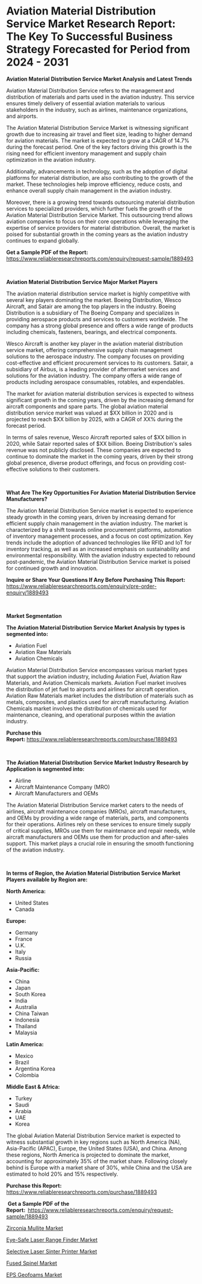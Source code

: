 <p><h1>Aviation Material Distribution Service Market Research Report: The Key To Successful Business Strategy Forecasted for Period from 2024 - 2031</h1></p><p><strong>Aviation Material Distribution Service Market Analysis and Latest Trends</strong></p>
<p><p>Aviation Material Distribution Service refers to the management and distribution of materials and parts used in the aviation industry. This service ensures timely delivery of essential aviation materials to various stakeholders in the industry, such as airlines, maintenance organizations, and airports.</p><p>The Aviation Material Distribution Service Market is witnessing significant growth due to increasing air travel and fleet size, leading to higher demand for aviation materials. The market is expected to grow at a CAGR of 14.7% during the forecast period. One of the key factors driving this growth is the rising need for efficient inventory management and supply chain optimization in the aviation industry.</p><p>Additionally, advancements in technology, such as the adoption of digital platforms for material distribution, are also contributing to the growth of the market. These technologies help improve efficiency, reduce costs, and enhance overall supply chain management in the aviation industry.</p><p>Moreover, there is a growing trend towards outsourcing material distribution services to specialized providers, which further fuels the growth of the Aviation Material Distribution Service Market. This outsourcing trend allows aviation companies to focus on their core operations while leveraging the expertise of service providers for material distribution. Overall, the market is poised for substantial growth in the coming years as the aviation industry continues to expand globally.</p></p>
<p><strong>Get a Sample PDF of the Report:&nbsp;</strong> <a href="https://www.reliableresearchreports.com/enquiry/request-sample/1889493">https://www.reliableresearchreports.com/enquiry/request-sample/1889493</a></p>
<p>&nbsp;</p>
<p><strong>Aviation Material Distribution Service Major Market Players</strong></p>
<p><p>The aviation material distribution service market is highly competitive with several key players dominating the market. Boeing Distribution, Wesco Aircraft, and Satair are among the top players in the industry. Boeing Distribution is a subsidiary of The Boeing Company and specializes in providing aerospace products and services to customers worldwide. The company has a strong global presence and offers a wide range of products including chemicals, fasteners, bearings, and electrical components.</p><p>Wesco Aircraft is another key player in the aviation material distribution service market, offering comprehensive supply chain management solutions to the aerospace industry. The company focuses on providing cost-effective and efficient procurement services to its customers. Satair, a subsidiary of Airbus, is a leading provider of aftermarket services and solutions for the aviation industry. The company offers a wide range of products including aerospace consumables, rotables, and expendables.</p><p>The market for aviation material distribution services is expected to witness significant growth in the coming years, driven by the increasing demand for aircraft components and spare parts. The global aviation material distribution service market was valued at $XX billion in 2020 and is projected to reach $XX billion by 2025, with a CAGR of XX% during the forecast period.</p><p>In terms of sales revenue, Wesco Aircraft reported sales of $XX billion in 2020, while Satair reported sales of $XX billion. Boeing Distribution's sales revenue was not publicly disclosed. These companies are expected to continue to dominate the market in the coming years, driven by their strong global presence, diverse product offerings, and focus on providing cost-effective solutions to their customers.</p></p>
<p>&nbsp;</p>
<p><strong>What Are The Key Opportunities For Aviation Material Distribution Service Manufacturers?</strong></p>
<p><p>The Aviation Material Distribution Service market is expected to experience steady growth in the coming years, driven by increasing demand for efficient supply chain management in the aviation industry. The market is characterized by a shift towards online procurement platforms, automation of inventory management processes, and a focus on cost optimization. Key trends include the adoption of advanced technologies like RFID and IoT for inventory tracking, as well as an increased emphasis on sustainability and environmental responsibility. With the aviation industry expected to rebound post-pandemic, the Aviation Material Distribution Service market is poised for continued growth and innovation.</p></p>
<p><strong>Inquire or Share Your Questions If Any Before Purchasing This Report:</strong> <a href="https://www.reliableresearchreports.com/enquiry/pre-order-enquiry/1889493">https://www.reliableresearchreports.com/enquiry/pre-order-enquiry/1889493</a></p>
<p>&nbsp;</p>
<p><strong>Market Segmentation</strong></p>
<p><strong>The Aviation Material Distribution Service Market Analysis by types is segmented into:</strong></p>
<p><ul><li>Aviation Fuel</li><li>Aviation Raw Materials</li><li>Aviation Chemicals</li></ul></p>
<p><p>Aviation Material Distribution Service encompasses various market types that support the aviation industry, including Aviation Fuel, Aviation Raw Materials, and Aviation Chemicals markets. Aviation Fuel market involves the distribution of jet fuel to airports and airlines for aircraft operation. Aviation Raw Materials market includes the distribution of materials such as metals, composites, and plastics used for aircraft manufacturing. Aviation Chemicals market involves the distribution of chemicals used for maintenance, cleaning, and operational purposes within the aviation industry.</p></p>
<p><strong>Purchase this Report:&nbsp;</strong><a href="https://www.reliableresearchreports.com/purchase/1889493">https://www.reliableresearchreports.com/purchase/1889493</a></p>
<p>&nbsp;</p>
<p><strong>The Aviation Material Distribution Service Market Industry Research by Application is segmented into:</strong></p>
<p><ul><li>Airline</li><li>Aircraft Maintenance Company (MRO)</li><li>Aircraft Manufacturers and OEMs</li></ul></p>
<p><p>The Aviation Material Distribution Service market caters to the needs of airlines, aircraft maintenance companies (MROs), aircraft manufacturers, and OEMs by providing a wide range of materials, parts, and components for their operations. Airlines rely on these services to ensure timely supply of critical supplies, MROs use them for maintenance and repair needs, while aircraft manufacturers and OEMs use them for production and after-sales support. This market plays a crucial role in ensuring the smooth functioning of the aviation industry.</p></p>
<p>&nbsp;</p>
<p><strong>In terms of Region, the Aviation Material Distribution Service Market Players available by Region are:</strong></p>
<p>
    <p> <strong> North America: </strong>
        <ul>
            <li>United States</li>
            <li>Canada</li>
        </ul>
        </p> 
    <p> <strong> Europe: </strong>
        <ul>
            <li>Germany</li>
            <li>France</li>
            <li>U.K.</li>
            <li>Italy</li>
            <li>Russia</li>
        </ul>
        </p> 
    <p> <strong> Asia-Pacific: </strong>
        <ul>
            <li>China</li>
            <li>Japan</li>
            <li>South Korea</li>
            <li>India</li>
            <li>Australia</li>
            <li>China Taiwan</li>
            <li>Indonesia</li>
            <li>Thailand</li>
            <li>Malaysia</li>
        </ul>
        </p> 
    <p> <strong> Latin America: </strong>
        <ul>
            <li>Mexico</li>
            <li>Brazil</li>
            <li>Argentina Korea</li>
            <li>Colombia</li>
        </ul>
        </p> 
    <p> <strong> Middle East & Africa: </strong>
        <ul>
            <li>Turkey</li>
            <li>Saudi</li>
            <li>Arabia</li>
            <li>UAE</li>
            <li>Korea</li>
        </ul>
    </p>
    </p>
<p><p>The global Aviation Material Distribution Service market is expected to witness substantial growth in key regions such as North America (NA), Asia-Pacific (APAC), Europe, the United States (USA), and China. Among these regions, North America is projected to dominate the market, accounting for approximately 35% of the market share. Following closely behind is Europe with a market share of 30%, while China and the USA are estimated to hold 20% and 15% respectively.</p></p>
<p><strong>Purchase this Report: </strong><a href="https://www.reliableresearchreports.com/purchase/1889493">https://www.reliableresearchreports.com/purchase/1889493</a></p>
<p>&nbsp;<strong>Get a Sample PDF of the Report:&nbsp;&nbsp;</strong><a href="https://www.reliableresearchreports.com/enquiry/request-sample/1889493">https://www.reliableresearchreports.com/enquiry/request-sample/1889493</a></p>
<p><strong></strong></p>
<p><p><a href="https://view.publitas.com/reportprime-1/zirconia-mullite-market-research-report-provides-thorough-industry-overview-which-offers-an-in-depth-analysis-of-product-trends-and-new-market-divisions/">Zirconia Mullite Market</a></p><p><a href="https://github.com/seekum/Market-Research-Report-List-1/blob/main/eye-safe-laser-range-finder-market.md">Eye-Safe Laser Range Finder Market</a></p><p><a href="https://github.com/timeliteaut/Market-Research-Report-List-1/blob/main/selective-laser-sinter-printer-market.md">Selective Laser Sinter Printer Market</a></p><p><a href="https://view.publitas.com/reportprime-1/fused-spinel-market-growth-market-trends-covid-19-impact-and-forecasts-for-period-from-2024-2031/">Fused Spinel Market</a></p><p><a href="https://butternut-bug-553.notion.site/EPS-Geofoams-Market-Research-Report-Provides-thorough-Industry-Overview-which-offers-an-In-Depth-An-a5526660be284a2991a9514cc060eabd">EPS Geofoams Market</a></p></p>